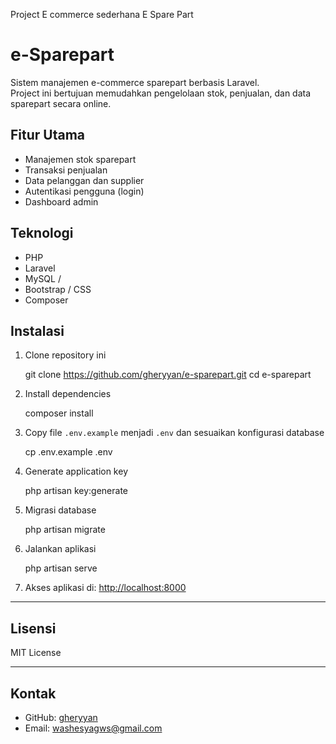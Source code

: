 Project E commerce sederhana E Spare Part

# e-Sparepart

Sistem manajemen e-commerce sparepart berbasis Laravel.  
Project ini bertujuan memudahkan pengelolaan stok, penjualan, dan data sparepart secara online.



## Fitur Utama
- Manajemen stok sparepart
- Transaksi penjualan
- Data pelanggan dan supplier
- Autentikasi pengguna (login)
- Dashboard admin



## Teknologi
- PHP
- Laravel 
- MySQL /
- Bootstrap / CSS 
- Composer


## Instalasi

1. Clone repository ini  
   
   git clone https://github.com/gheryyan/e-sparepart.git
   cd e-sparepart


2. Install dependencies

   
   composer install

3. Copy file `.env.example` menjadi `.env` dan sesuaikan konfigurasi database

 
   cp .env.example .env


4. Generate application key

   php artisan key:generate


5. Migrasi database


   php artisan migrate


6. Jalankan aplikasi


   php artisan serve


7. Akses aplikasi di:
   [http://localhost:8000](http://localhost:8000)




---

## Lisensi

MIT License

---

## Kontak

* GitHub: [gheryyan](https://github.com/gheryyan)
* Email: washesyagws@gmail.com

